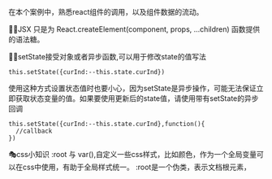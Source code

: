 在本个案例中，熟悉react组件的调用，以及组件数据的流动。

🐱‍🐉JSX 只是为 React.createElement(component, props, ...children) 函数提供的语法糖。

🐱‍🏍setState接受对象或者异步函数,可以用于修改state的值写法
```
this.setState({curInd:--this.state.curInd})
```

使用这种方式设置状态值时也要小心，因为setState是异步操作，可能无法保证立即获取状态变量的值。如果要使用更新后的state值，请使用带有setState的异步回调
```
this.setState({curInd:--this.state.curInd},function(){
  //callback
})
```

🎭css小知识
:root 与 var(),自定义一些css样式，比如颜色，作为一个全局变量可以在css中使用，有助于全局样式统一。
:root是一个伪类，表示文档根元素，